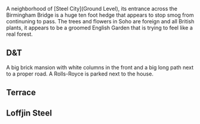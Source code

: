 A neighborhood of [Steel City](Ground Level), its entrance across the Birmingham Bridge is a huge ten foot hedge that appears to stop smog from continuning to pass. The trees and flowers in Soho are foreign and all British plants, it appears to be a groomed English Garden that is trying to feel like a real forest. 

## D&T
A big brick mansion with white columns in the front and a big long path next to a proper road. A Rolls-Royce is parked next to the house. 


## Terrace

## Loffjin Steel